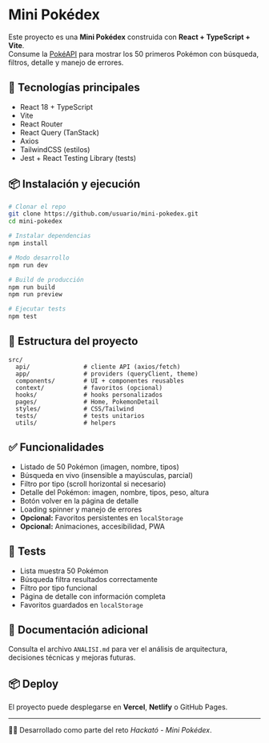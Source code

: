 # Mini Pokédex

Este proyecto es una **Mini Pokédex** construida con **React + TypeScript + Vite**.  
Consume la [PokéAPI](https://pokeapi.co/) para mostrar los 50 primeros Pokémon con búsqueda, filtros, detalle y manejo de errores.  

## 🚀 Tecnologías principales
- React 18 + TypeScript
- Vite
- React Router
- React Query (TanStack)
- Axios
- TailwindCSS (estilos)
- Jest + React Testing Library (tests)

## 📦 Instalación y ejecución
```bash
# Clonar el repo
git clone https://github.com/usuario/mini-pokedex.git
cd mini-pokedex

# Instalar dependencias
npm install

# Modo desarrollo
npm run dev

# Build de producción
npm run build
npm run preview

# Ejecutar tests
npm test
```

## 📂 Estructura del proyecto
```
src/
  api/               # cliente API (axios/fetch)
  app/               # providers (queryClient, theme)
  components/        # UI + componentes reusables
  context/           # favoritos (opcional)
  hooks/             # hooks personalizados
  pages/             # Home, PokemonDetail
  styles/            # CSS/Tailwind
  tests/             # tests unitarios
  utils/             # helpers
```

## ✅ Funcionalidades
- Listado de 50 Pokémon (imagen, nombre, tipos)
- Búsqueda en vivo (insensible a mayúsculas, parcial)
- Filtro por tipo (scroll horizontal si necesario)
- Detalle del Pokémon: imagen, nombre, tipos, peso, altura
- Botón volver en la página de detalle
- Loading spinner y manejo de errores
- **Opcional:** Favoritos persistentes en `localStorage`
- **Opcional:** Animaciones, accesibilidad, PWA

## 🧪 Tests
- Lista muestra 50 Pokémon
- Búsqueda filtra resultados correctamente
- Filtro por tipo funcional
- Página de detalle con información completa
- Favoritos guardados en `localStorage`

## 📖 Documentación adicional
Consulta el archivo `ANALISI.md` para ver el análisis de arquitectura, decisiones técnicas y mejoras futuras.

## 📦 Deploy
El proyecto puede desplegarse en **Vercel**, **Netlify** o GitHub Pages.

---
👨‍💻 Desarrollado como parte del reto *Hackató - Mini Pokédex*.
